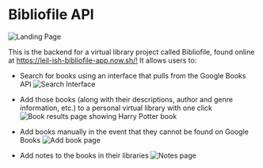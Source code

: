 # Bibliofile API

![Landing Page](https://i.imgur.com/ZXs9P3Y.png)

This is the backend for a virtual library project called Bibliofile, found online at <https://leil-ish-bibliofile-app.now.sh/!> It allows users to:

* Search for books using an interface that pulls from the Google Books API
![Search Interface](https://i.imgur.com/uZkzA5t.png)

* Add those books (along with their descriptions, author and genre information, etc.) to a personal virtual library with one click
![Book results page showing Harry Potter book](https://i.imgur.com/Or6HkVK.png)

* Add books manually in the event that they cannot be found on Google Books
![Add book page](https://i.imgur.com/jZkzigi.png)

* Add notes to the books in their libraries
![Notes page](https://i.imgur.com/MkCnkJJ.png)

